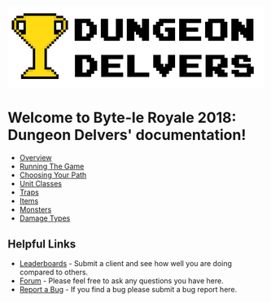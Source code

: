 
<img src="_static/dd.png"/>

# Welcome to Byte-le Royale 2018: Dungeon Delvers' documentation!



* [Overview](overview.md)
* [Running The Game](running_the_game.md)
* [Choosing Your Path](choosing_your_path.md)
* [Unit Classes](unit_classes.md)
* [Traps](traps.md)
* [Items](items.md)
* [Monsters](monsters.md)
* [Damage Types](damage_types.md)


## Helpful Links

* [Leaderboards](leaderboard.royal.ndacm.org) - Submit a client and see how well you are doing compared to others.
* [Forum](example.com) - Please feel free to ask any questions you have here.
* [Report a Bug](https://github.com/jghibiki/Byte-le-Royale-2018/issues) - If you find a bug please submit a bug report here.

